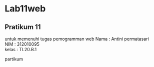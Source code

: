 # Lab11web
## Pratikum 11
untuk memenuhi tugas pemogramman web
Nama     : Antini permatasari<br>
NIM      : 312010095<br>
kelas    : TI.20.B.1<br>

partikum